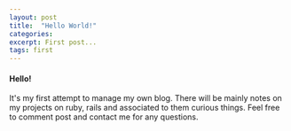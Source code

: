 ```yaml
---
layout: post
title:  "Hello World!"
categories:
excerpt: First post...
tags: first
---
```


#### Hello!
It's my first attempt to manage my own blog. There will be  mainly notes on my projects on ruby, rails and associated to them curious things. Feel free to comment post and contact me for any questions.
